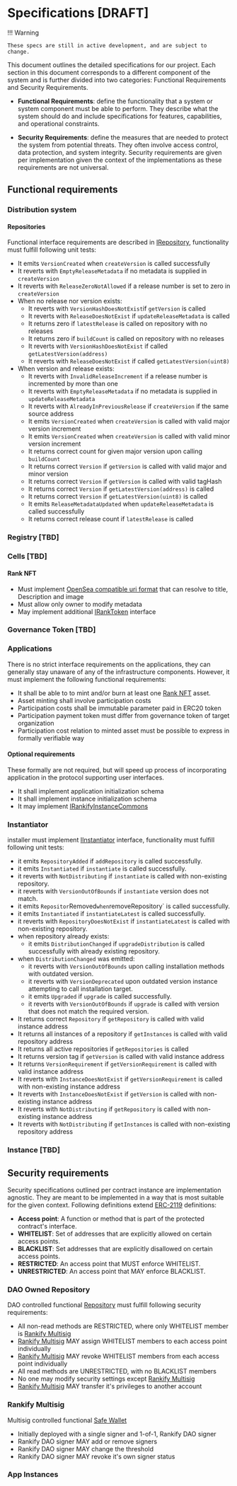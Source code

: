 # Specifications [DRAFT]

!!! Warning

    These specs are still in active development, and are subject to change. 

This document outlines the detailed specifications for our project. Each section in this document corresponds to a different component of the system and is further divided into two categories: Functional Requirements and Security Requirements.

-   **Functional Requirements**: define the functionality that a system or system component must be able to perform. They describe what the system should do and include specifications for features, capabilities, and operational constraints.

-   **Security Requirements**: define the measures that are needed to protect the system from potential threats. They often involve access control, data protection, and system integrity. Security requirements are given per implementation given the context of the implementations as these requirements are not universal.

<!-- ## App Store -->

<!-- ### Repository

### Functional

- Must implement [IVFactory.sol](https://github.com/rankify-it/contracts/blob/23-v09-factory-specifications/src/interfaces/IVRepoFactory.sol)
- It allows only Rankify Multisig to access non-read interface methods
- It must emit `createRepo` when non-read interface methods are called
- Calling non-read interface methods must return address to newly created `IRepository`

### Security

- Factory implementation owed by Rankify DAO
- It must allow multiple -->

## Functional requirements

### Distribution system

#### Repositories

<!-- ### Functional -->

Functional interface requirements are described in [IRepository](https://github.com/rankify-it/contracts/blob/23-v09-factory-specifications/src/interfaces/IRepository.sol), functionality must fulfill following unit tests:

-   It emits `VersionCreated` when `createVersion` is called successfully
-   It reverts with `EmptyReleaseMetadata` if no metadata is supplied in `createVersion`
-   It reverts with `ReleaseZeroNotAllowed` if a release number is set to zero in `createVersion`
-   When no release nor version exists:
    -   It reverts with `VersionHashDoesNotExist`if `getVersion` is called
    -   It reverts with `ReleaseDoesNotExist` if `updateReleaseMetadata` is called
    -   It returns zero if `latestRelease` is called on repository with no releases
    -   It returns zero if `buildCount` is called on repository with no releases
    -   It reverts with `VersionHashDoesNotExist` if called `getLatestVersion(address)`
    -   It reverts with `ReleaseDoesNotExist` if called `getLatestVersion(uint8)`
-   When version and release exists:
    -   It reverts with `InvalidReleaseIncrement` if a release number is incremented by more than one
    -   It reverts with `EmptyReleaseMetadata` if no metadata is supplied in `updateReleaseMetadata`
    -   It reverts with `AlreadyInPreviousRelease` if `createVersion` if the same source address
    -   It emits `VersionCreated` when `createVersion` is called with valid major version increment
    -   It emits `VersionCreated` when `createVersion` is called with valid minor version increment
    -   It returns correct count for given major version upon calling `buildCount`
    -   It returns correct `Version` if `getVersion` is called with valid major and minor version
    -   It returns correct `Version` if `getVersion` is called with valid tagHash
    -   It returns correct `Version` if `getLatestVersion(address)` is called
    -   It returns correct `Version` if `getLatestVersion(uint8)` is called
    -   It emits `ReleaseMetadataUpdated` when `updateReleaseMetadata` is called successfully
    -   It returns correct release count if `latestRelease` is called

### Registry [TBD]

### Cells [TBD]

#### Rank NFT

-   Must implement [OpenSea compatible uri format](https://docs.opensea.io/docs/metadata-standards) that can resolve to title, Description and image
-   Must allow only owner to modify metadata
-   May implement additional [IRankToken](https://github.com/rankify-it/contracts/blob/main/src/interfaces/IRankToken.sol) interface

### Governance Token [TBD]

### Applications

There is no strict interface requirements on the applications, they can generally stay unaware of any of the infrastructure components. However, it must implement the following functional requirements:

-   It shall be able to to mint and/or burn at least one [Rank NFT](index.md#rank-nft) asset.
-   Asset minting shall involve participation costs
-   Participation costs shall be immutable parameter paid in ERC20 token
-   Participation payment token must differ from governance token of target organization
-   Participation cost relation to minted asset must be possible to express in formally verifiable way

#### Optional requirements

These formally are not required, but will speed up process of incorporating application in the protocol supporting user interfaces.

-   It shall implement application initialization schema
-   It shall implement instance initialization schema
-   It may implement [IRankifyInstanceCommons](https://github.com/rankify-it/contracts/blob/23-v09-factory-specifications/src/interfaces/IRankifyInstanceCommons.sol)

### Instantiator

installer must implement [IInstantiator](https://github.com/rankify-it/contracts/blob/8470fc4d9560879f2a10fc0e5d2ccad4c7565069/src/interfaces/eds/IInstantiator.sol) interface, functionality must fulfill following unit tests:

-   it emits `RepositoryAdded` if `addRepository` is called successfully.
-   it emits `Instantiated` if `instantiate` is called successfully.
-   it reverts with `NotDistributing` if `instantiate` is called with non-existing repository.
-   it reverts with `VersionOutOfBounds` if `instantiate` version does not match.
-   it emits `Repositor`Removed`when`removeRepository` is called successfully.
-   it emits `Instantiated` if `instantiateLatest` is called successfully.
-   it reverts with `RepositoryDoesNotExist` if `instantiateLatest` is called with non-existing repository.
-   when repository already exists:
    -   it emits `DistributionChanged` if `upgradeDistribution` is called successfully with already existing repository.
-   when `DistributionChanged` was emitted:
    -   it reverts with `VersionOutOfBounds` upon calling installation methods with outdated version.
    -   it reverts with `VersionDeprecated` upon outdated version instance attempting to call installation target.
    -   it emits `Upgraded` if `upgrade` is called successfully.
    -   it reverts with `VersionOutOfBounds` if `upgrade` is called with version that does not match the required version.
-   It returns correct `Repository` if `getRepository` is called with valid instance address
-   It returns all instances of a repository if `getInstances` is called with valid repository address
-   It returns all active repositories if `getRepositories` is called
-   It returns version tag if `getVersion` is called with valid instance address
-   It returns `VersionRequirement` if `getVersionRequirement` is called with valid instance address
-   It reverts with `InstanceDoesNotExist` if `getVersionRequirement` is called with non-existing instance address
-   It reverts with `InstanceDoesNotExist` if `getVersion` is called with non-existing instance address
-   It reverts with `NotDistributing` if `getRepository` is called with non-existing instance address
-   It reverts with `NotDistributing` if `getInstances` is called with non-existing repository address

### Instance [TBD]

## Security requirements

Security specifications outlined per contract instance are implementation agnostic. They are meant to be implemented in a way that is most suitable for the given context. Following definitions extend [ERC-2119](https://www.ietf.org/rfc/rfc2119.html) definitions:

-   **Access point**: A function or method that is part of the protected contract's interface.
-   **WHITELIST**: Set of addresses that are explicitly allowed on certain access points.
-   **BLACKLIST**: Set addresses that are explicitly disallowed on certain access points.
-   **RESTRICTED**: An access point that MUST enforce WHITELIST.
-   **UNRESTRICTED**: An access point that MAY enforce BLACKLIST.

  <!-- For every contract that is part of our infrastructure a modifier must be provided that can take full call data that includes `msg.data`, `msg.sender`, `msg.value` and `msg.sig`. This modifier must be used to implement security requirements by calling external security contract.

The modifier must reside on contract that manages state -->

### DAO Owned Repository

DAO controlled functional [Repository](specifications.md#functional-requirements) must fulfill following security requirements:

-   All non-read methods are RESTRICTED, where only WHITELIST member is [Rankify Multisig](specifications.md#rankify-multisig)
-   [Rankify Multisig](specifications.md#rankify-multisig) MAY assign WHITELIST members to each access point individually
-   [Rankify Multisig](specifications.md#rankify-multisig) MAY revoke WHITELIST members from each access point individually
-   All read methods are UNRESTRICTED, with no BLACKLIST members
-   No one may modify security settings except [Rankify Multisig](specifications.md#rankify-multisig)
-   [Rankify Multisig](specifications.md#rankify-multisig) MAY transfer it's privileges to another account

### Rankify Multisig

Multisig controlled functional [Safe Wallet](https://github.com/safe-global/safe-smart-account/blob/main/contracts/interfaces/ISafe.sol)

-   Initially deployed with a single signer and 1-of-1, Rankify DAO signer
-   Rankify DAO signer MAY add or remove signers
-   Rankify DAO signer MAY change the threshold
-   Rankify DAO signer MAY revoke it's own signer status

### App Instances
